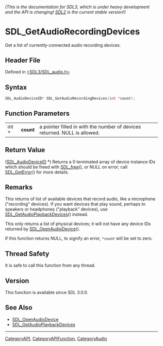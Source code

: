 ###### (This is the documentation for SDL3, which is under heavy development and the API is changing! [SDL2](https://wiki.libsdl.org/SDL2/) is the current stable version!)
# SDL_GetAudioRecordingDevices

Get a list of currently-connected audio recording devices.

## Header File

Defined in [<SDL3/SDL_audio.h>](https://github.com/libsdl-org/SDL/blob/main/include/SDL3/SDL_audio.h)

## Syntax

```c
SDL_AudioDeviceID* SDL_GetAudioRecordingDevices(int *count);
```

## Function Parameters

|       |           |                                                                           |
| ----- | --------- | ------------------------------------------------------------------------- |
| int * | **count** | a pointer filled in with the number of devices returned. NULL is allowed. |

## Return Value

([SDL_AudioDeviceID](SDL_AudioDeviceID) *) Returns a 0 terminated array of
device instance IDs which should be freed with [SDL_free](SDL_free)(), or
NULL on error; call [SDL_GetError](SDL_GetError)() for more details.

## Remarks

This returns of list of available devices that record audio, like a
microphone ("recording" devices). If you want devices that play sound,
perhaps to speakers or headphones ("playback" devices), use
[SDL_GetAudioPlaybackDevices](SDL_GetAudioPlaybackDevices)() instead.

This only returns a list of physical devices; it will not have any device
IDs returned by [SDL_OpenAudioDevice](SDL_OpenAudioDevice)().

If this function returns NULL, to signify an error, `*count` will be set to
zero.

## Thread Safety

It is safe to call this function from any thread.

## Version

This function is available since SDL 3.0.0.

## See Also

- [SDL_OpenAudioDevice](SDL_OpenAudioDevice)
- [SDL_GetAudioPlaybackDevices](SDL_GetAudioPlaybackDevices)

----
[CategoryAPI](CategoryAPI), [CategoryAPIFunction](CategoryAPIFunction), [CategoryAudio](CategoryAudio)

